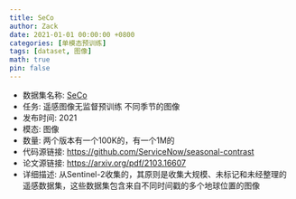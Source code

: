 ```yaml
---
title: SeCo
author: Zack
date: 2021-01-01 00:00:00 +0800
categories: [单模态预训练]
tags: [dataset, 图像]
math: true
pin: false
---
```

- 数据集名称: [SeCo](https://github.com/ServiceNow/seasonal-contrast)
- 任务: 遥感图像无监督预训练  不同季节的图像
- 发布时间: 2021
- 模态: 图像
- 数量: 两个版本有一个100K的，有一个1M的
- 代码源链接: https://github.com/ServiceNow/seasonal-contrast
- 论文源链接: https://arxiv.org/pdf/2103.16607
- 详细描述: 从Sentinel-2收集的，其原则是收集大规模、未标记和未经整理的遥感数据集，这些数据集包含来自不同时间戳的多个地球位置的图像
